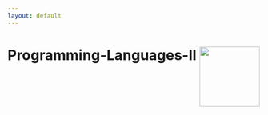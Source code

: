 ```yaml
---
layout: default
---
```


# Programming-Languages-II   <img src="https://media.giphy.com/media/aN9GqoR7OD3nq/giphy.gif" align="right" width="120" height="120">
